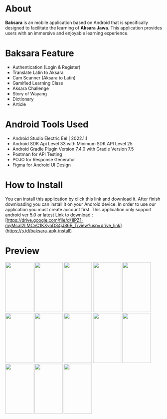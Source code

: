 # About
**Baksara** is an mobile application based on Android that is specifically designed to facilitate the learning of **Aksara Jawa**. This application provides users with an immersive and enjoyable learning experience.

# Baksara Feature
<ul type="square">
  <li>Authentication (Login & Register)</li>
  <li>Translate Latin to Aksara</li>
  <li>Cam Scanner (Aksara to Latin)</li>
  <li>Gamified Learning Class</li>
  <li>Aksara Challenge</li>
  <li>Story of Wayang</li>
  <li>Dictionary</li>
  <li>Article</li>
</ul>

# Android Tools Used
+ Android Studio Electric Eel | 2022.1.1
+ Android SDK Api Level 33 with Minimum SDK API Level 25
+ Android Gradle Plugin Version 7.4.0 with Gradle Version 7.5
+ Postman for API Testing
+ POJO for Response Generator
+ Figma for Android UI Design

# How to Install
You can install this application by click this link and download it. After finish downloading you can install it on your Android device. In order to use our application you must create account first. This application only support android ver 5.0 or latest
Link to download : [https://drive.google.com/file/d/1lPZ1-myMcaI2LMCvC1KXyoD34jJ86B_T/view?usp=drive_link](https://s.id/baksara-apk-install)

# Preview

<img src="https://github.com/baksara-id/mobile-app/assets/86049554/fc5f3e06-eef6-4164-b71c-6f9af08dc4e6" width="90px" height="160px">
<img src="https://github.com/baksara-id/mobile-app/assets/86049554/0bc08460-5d96-468a-9ab3-9611644fa0d2" width="90px" height="160px">
<img src="https://github.com/baksara-id/mobile-app/assets/86049554/05651a39-6cad-41ba-a0e7-64c445d75614" width="90px" height="160px">
<img src="https://github.com/baksara-id/mobile-app/assets/86049554/4c984a09-880a-441a-a7a0-ac2559a1d6ae" width="90px" height="160px">
<img src="https://github.com/baksara-id/mobile-app/assets/86049554/6bf22033-9f64-436d-9e5f-d664e61ac545" width="90px" height="160px">
<img src="https://github.com/baksara-id/mobile-app/assets/86049554/75f7848e-b642-429d-a8be-0461c30b8dae" width="90px" height="160px">
<img src="https://github.com/baksara-id/mobile-app/assets/86049554/86684445-a7d7-42a8-990b-df2abdc1eb65" width="90px" height="160px">
<img src="https://github.com/baksara-id/mobile-app/assets/86049554/4c3a9882-7e52-4e3b-bbb6-3dd3a3595ce7" width="90px" height="160px">
<img src="https://github.com/baksara-id/mobile-app/assets/86049554/07e319ff-95ec-4e52-a25a-cb01a9954813" width="90px" height="160px">
<img src="https://github.com/baksara-id/mobile-app/assets/86049554/efac9c32-04c8-406b-999d-38a587910832" width="90px" height="160px">
<img src="https://github.com/baksara-id/mobile-app/assets/86049554/0ccba20c-fc0e-4dcd-a0f6-8237f1e2a1c2" width="90px" height="160px">
<img src="https://github.com/baksara-id/mobile-app/assets/86049554/6c316f4c-c2d8-49ea-b4b7-7234e2ea7436" width="90px" height="160px">
<img src="https://github.com/baksara-id/mobile-app/assets/86049554/908a6023-ce6a-455c-90df-76ce98c2b5eb" width="90px" height="160px">

